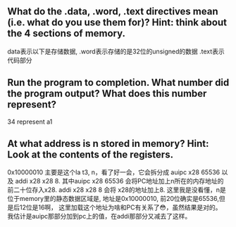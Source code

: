 ## What do the .data, .word, .text directives mean (i.e. what do you use them for)? Hint: think about the 4 sections of memory.
data表示以下是存储数据, .word表示存储的是32位的unsigned的数据 .text表示代码部分

## Run the program to completion. What number did the program output? What does this number represent?
34 represent a1

## At what address is n stored in memory? Hint: Look at the contents of the registers.
0x10000010 主要是这个la t3, n，看了好一会，它会拆分成 auipc x28 65536 以及 addi x28 x28 8. 
其中auipc x28 65536 会将PC地址加上n所在的内存地址的前二十位存入x28.
addi x28 x28 8 会将 x28的地址加上8.
这里我是没看懂，n是位于memory里的静态数据区域是, 地址是0x10000010, 前20位确实是65536,但是后12位是16啊，
这里加载这个地址为啥和PC有关系了😳，虽然结果是对的。
我估计是auipc那部分加到pc上的值，在addi那部分又减去了这样。
